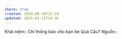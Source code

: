 ```yaml
---
share: true
created: 2024-09-30T15:19
updated: 2025-01-11T14:36
---
```

Khái niệm:: 
Chỉ thông báo cho bạn bè Quả Cầu?
Nguồn:: 

